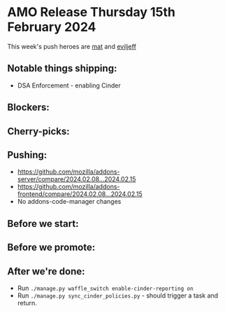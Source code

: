 # AMO Release Thursday 15th February 2024

This week's push heroes are [mat](https://github.com/diox) and [eviljeff](https://github.com/eviljeff)

## Notable things shipping:
- DSA Enforcement - enabling Cinder

## Blockers:

## Cherry-picks:

## Pushing:

- https://github.com/mozilla/addons-server/compare/2024.02.08...2024.02.15
- https://github.com/mozilla/addons-frontend/compare/2024.02.08...2024.02.15
- No addons-code-manager changes

## Before we start:

## Before we promote:

## After we're done:
- Run `./manage.py waffle_switch enable-cinder-reporting on`
- Run `./manage.py sync_cinder_policies.py` - should trigger a task and return.
